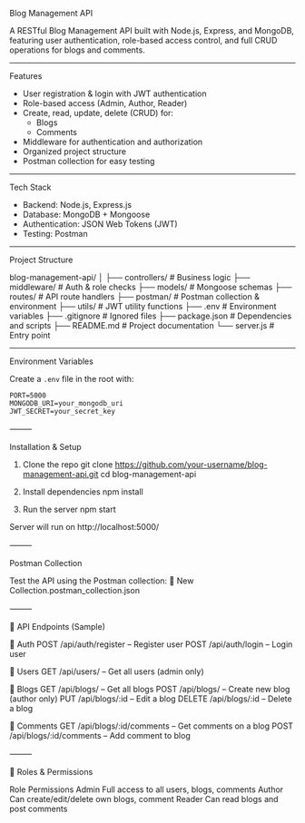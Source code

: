 Blog Management API

A RESTful Blog Management API built with Node.js, Express, and MongoDB, featuring user authentication, role-based access control, and full CRUD operations for blogs and comments.

---

Features

- User registration & login with JWT authentication
- Role-based access (Admin, Author, Reader)
- Create, read, update, delete (CRUD) for:
  - Blogs
  - Comments
- Middleware for authentication and authorization
- Organized project structure
- Postman collection for easy testing

---

Tech Stack

- Backend: Node.js, Express.js
- Database: MongoDB + Mongoose
- Authentication: JSON Web Tokens (JWT)
- Testing: Postman

---

Project Structure

blog-management-api/
│
├── controllers/             # Business logic
├── middleware/              # Auth & role checks
├── models/                  # Mongoose schemas
├── routes/                  # API route handlers
├── postman/                 # Postman collection & environment
├── utils/                   # JWT utility functions
├── .env                     # Environment variables
├── .gitignore               # Ignored files
├── package.json             # Dependencies and scripts
├── README.md                # Project documentation
└── server.js                # Entry point

---

Environment Variables

Create a `.env` file in the root with:

```env
PORT=5000
MONGODB_URI=your_mongodb_uri
JWT_SECRET=your_secret_key
```

⸻

Installation & Setup

1. Clone the repo
git clone https://github.com/your-username/blog-management-api.git
cd blog-management-api

2. Install dependencies
npm install

3. Run the server
npm start

Server will run on http://localhost:5000/

⸻

Postman Collection

Test the API using the Postman collection:
	📄 New Collection.postman_collection.json


⸻

🧪 API Endpoints (Sample)

🔐 Auth
	POST /api/auth/register – Register user
	POST /api/auth/login – Login user

👤 Users
	GET /api/users/ – Get all users (admin only)

📝 Blogs
	GET /api/blogs/ – Get all blogs
	POST /api/blogs/ – Create new blog (author only)
	PUT /api/blogs/:id – Edit a blog
	DELETE /api/blogs/:id – Delete a blog

💬 Comments
	GET /api/blogs/:id/comments – Get comments on a blog
	POST /api/blogs/:id/comments – Add comment to blog

⸻

👥 Roles & Permissions

Role	Permissions
Admin	Full access to all users, blogs, comments
Author	Can create/edit/delete own blogs, comment
Reader	Can read blogs and post comments
